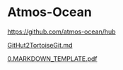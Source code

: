 # Atmos-Ocean

https://github.com/atmos-ocean/hub

[GitHut2TortoiseGit.md](DOC/GIT/GitHut2TortoiseGit.md)

[0.MARKDOWN_TEMPLATE.pdf](DOC/MARKDOWN/0.MARKDOWN_TEMPLATE.pdf)

